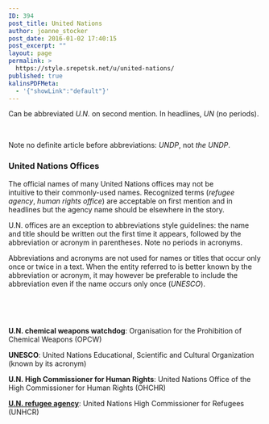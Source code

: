 ```yaml
---
ID: 394
post_title: United Nations
author: joanne_stocker
post_date: 2016-01-02 17:40:15
post_excerpt: ""
layout: page
permalink: >
  https://style.srepetsk.net/u/united-nations/
published: true
kalinsPDFMeta:
  - '{"showLink":"default"}'
---
```

Can be abbreviated <em>U.N.</em> on second mention. In headlines, <em>UN</em> (no periods).

&nbsp;

Note no definite article before abbreviations: <em>UNDP</em>, not <em>the</em> <em>UNDP</em>.
<h3>United Nations Offices</h3>
The official names of many United Nations offices may not be intuitive to their commonly-used names. Recognized terms (<em>refugee agency</em>, <em>human rights office</em>) are acceptable on first mention and in headlines but the agency name should be elsewhere in the story.

U.N. offices are an exception to abbreviations style guidelines: the name and title should be written out the first time it appears, followed by the abbreviation or acronym in parentheses. Note no periods in acronyms.

Abbreviations and acronyms are not used for names or titles that occur only once or twice in a text. When the entity referred to is better known by the abbreviation or acronym, it may however be preferable to include the abbreviation even if the name occurs only once (<em>UNESCO</em>).

&nbsp;

&nbsp;

<strong>U.N. chemical weapons watchdog</strong>: Organisation for the Prohibition of Chemical Weapons (OPCW)

<strong>UNESCO</strong>: United Nations Educational, Scientific and Cultural Organization (known by its acronym)

<strong>U.N. High Commissioner for Human Rights</strong>: United Nations Office of the High Commissioner for Human Rights (OHCHR)

<a href="https://style.srepetsk.net/u/u-n-high-commissioner-for-refugees/"><strong>U.N. refugee agency</strong></a>: United Nations High Commissioner for Refugees (UNHCR)

&nbsp;
<h2></h2>